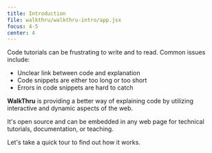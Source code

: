 ```yaml
---
title: Introduction
file: walkthru/walkthru-intro/app.jsx
focus: 4-5
center: 4
---
```


Code tutorials can be frustrating to write and to read. Common issues include:

- Unclear link between code and explanation
- Code snippets are either too long or too short
- Errors in code snippets are hard to catch

**WalkThru** is providing a better way of explaining code by utilizing interactive and dynamic aspects of the web.

It's open source and can be embedded in any web page for technical tutorials, documentation, or teaching.

Let's take a quick tour to find out how it works.
